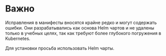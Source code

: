 # Важно
Исправления в манифесты вносятся крайне редко и могут содержать ошибки. Они разрабатывались как основа Helm чартов и не удалены только в учебных целях, так как требуют более глубокого погружения в Kubernetes.

Для установки просьба использовать Helm чарты. 
